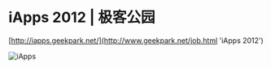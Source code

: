 iApps 2012 | 极客公园
=========
[http://iapps.geekpark.net/](http://www.geekpark.net/job.html 'iApps 2012')

![iApps](https://raw.github.com/hzlzh/iApps2012/master/screenshot.png)